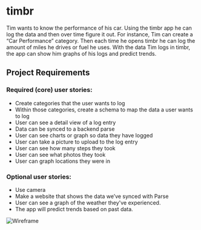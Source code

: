 # timbr

Tim wants to know the performance of his car. Using the timbr app he can log the data and then over time figure it out. For instance, Tim can create a “Car Performance” category. Then each time he opens timbr he can log the amount of miles he drives or fuel he uses. With the data Tim logs in timbr, the app can show him graphs of his logs and predict trends.

## Project Requirements

### Required (core) user stories:
- Create categories that the user wants to log
- Within those categories, create a schema to map the data a user wants to log
- User can see a detail view of a log entry
- Data can be synced to a backend parse
- User can see charts or graph so data they have logged
- User can take a picture to upload to the log entry
- User can see how many steps they took
- User can see what photos they took
- User can graph locations they were in

### Optional user stories:
- Use camera
- Make a website that shows the data we’ve synced with Parse
- User can see a graph of the weather they've experienced.
- The app will predict trends based on past data.

![Wireframe](http://i.imgur.com/zmOXVJH.jpg)

